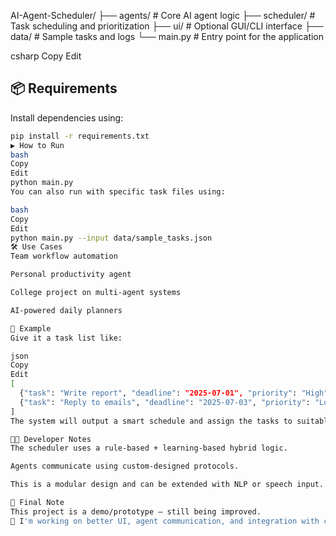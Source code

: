AI-Agent-Scheduler/
├── agents/ # Core AI agent logic
├── scheduler/ # Task scheduling and prioritization
├── ui/ # Optional GUI/CLI interface
├── data/ # Sample tasks and logs
└── main.py # Entry point for the application

csharp
Copy
Edit

## 📦 Requirements

Install dependencies using:

```bash
pip install -r requirements.txt
▶️ How to Run
bash
Copy
Edit
python main.py
You can also run with specific task files using:

bash
Copy
Edit
python main.py --input data/sample_tasks.json
🛠️ Use Cases
Team workflow automation

Personal productivity agent

College project on multi-agent systems

AI-powered daily planners

🧪 Example
Give it a task list like:

json
Copy
Edit
[
  {"task": "Write report", "deadline": "2025-07-01", "priority": "High"},
  {"task": "Reply to emails", "deadline": "2025-07-03", "priority": "Low"}
]
The system will output a smart schedule and assign the tasks to suitable agents.

🧑‍💻 Developer Notes
The scheduler uses a rule-based + learning-based hybrid logic.

Agents communicate using custom-designed protocols.

This is a modular design and can be extended with NLP or speech input.

🏁 Final Note
This project is a demo/prototype — still being improved.
🔧 I'm working on better UI, agent communication, and integration with calendar APIs.

